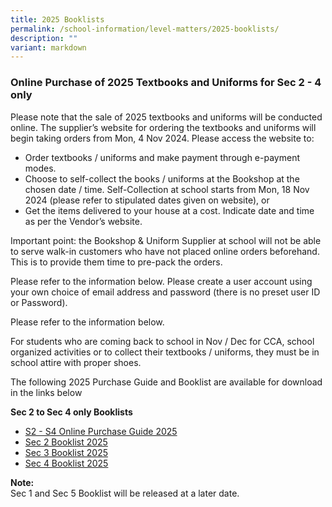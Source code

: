 ```yaml
---
title: 2025 Booklists
permalink: /school-information/level-matters/2025-booklists/
description: ""
variant: markdown
---
```

### Online Purchase of 2025 Textbooks and Uniforms for Sec 2 - 4 only

Please note that the sale of 2025 textbooks and uniforms will be conducted online. The supplier’s website for ordering the textbooks and uniforms will begin taking orders from Mon, 4 Nov 2024. Please access the website to:

* Order textbooks / uniforms and make payment through e-payment modes.
* Choose to self-collect the books / uniforms at the Bookshop at the chosen date / time. Self-Collection at school starts from Mon, 18 Nov 2024 (please refer to stipulated dates given on website), or
* Get the items delivered to your house at a cost.  Indicate date and time as per the Vendor’s website.

Important point: the Bookshop &amp; Uniform Supplier at school will not be able to serve walk-in customers who have not placed online orders beforehand.  This is to provide them time to pre-pack the orders. 

Please refer to the information below. Please create a user account using your own choice of email address and password (there is no preset user ID or Password).



Please refer to the information below.
  


For students who are coming back to school in Nov / Dec for CCA, school organized activities or to collect their textbooks / uniforms, they must be in school attire with proper shoes.

The following 2025 Purchase Guide and Booklist are available for download in the links below

**Sec 2 to Sec 4 only Booklists**
* [S2 - S4 Online Purchase Guide 2025](/files/Book%20Lists/2025/Online_Purchase_Guide.pdf)
* [Sec 2 Booklist 2025](/files/Book%20Lists/2025/S2_Booklist_2025.pdf)
* [Sec 3 Booklist 2025](/files/Book%20Lists/2025/S3_Booklist_2025.pdf)
* [Sec 4 Booklist 2025](/files/Book%20Lists/2025/S4_Booklist_2025.pdf)

**Note:**
<br>Sec 1 and Sec 5 Booklist will be released at a later date.